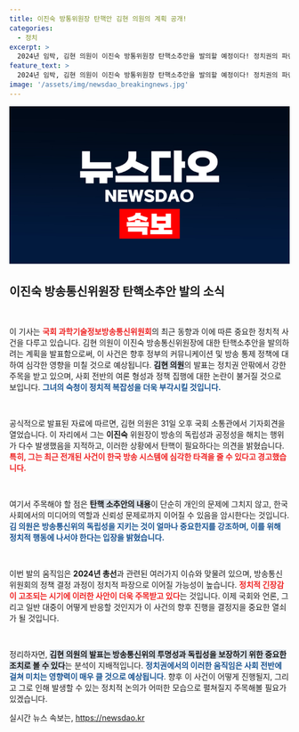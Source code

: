 ```yaml
---
title: 이진숙 방통위원장 탄핵안 김현 의원의 계획 공개!
categories:
  - 정치
excerpt: >
  2024년 임박, 김현 의원이 이진숙 방통위원장 탄핵소추안을 발의할 예정이다! 정치권의 파란이 예상되는 이 소식의 이면은?
feature_text: >
  2024년 임박, 김현 의원이 이진숙 방통위원장 탄핵소추안을 발의할 예정이다! 정치권의 파란이 예상되는 이 소식의 이면은?
image: '/assets/img/newsdao_breakingnews.jpg'
---
```


<p><img src="/assets/img/newsdao_breakingnews.jpg" alt="bookingtag 속보" /></p>

<h2 data-ke-size="size26">이진숙 방송통신위원장 탄핵소추안 발의 소식</h2>

<p data-ke-size="size16">&nbsp;</p>

<p>이 기사는 <b><span style="color: #ee2323;">국회 과학기술정보방송통신위원회</span></b>의 최근 동향과 이에 따른 중요한 정치적 사건을 다루고 있습니다. 김현 의원이 이진숙 방송통신위원장에 대한 탄핵소추안을 발의하려는 계획을 발표함으로써, 이 사건은 향후 정부의 커뮤니케이션 및 방송 통제 정책에 대하여 심각한 영향을 미칠 것으로 예상됩니다. <b><span style="background-color: #21538527;">김현 의원</span></b>의 발표는 정치권 안팎에서 강한 주목을 받고 있으며, 사회 전반의 여론 형성과 정책 집행에 대한 논란이 불거질 것으로 보입니다. <b><span style="color: #1a5490;">그녀의 숙청이 정치적 복잡성을 더욱 부각시킬 것입니다.</span></b> </p>

<p data-ke-size="size16">&nbsp;</p>

<p>공식적으로 발표된 자료에 따르면, 김현 의원은 31일 오후 국회 소통관에서 기자회견을 열었습니다. 이 자리에서 그는 <b>이진숙</b> 위원장이 방송의 독립성과 공정성을 해치는 행위가 다수 발생했음을 지적하고, 이러한 상황에서 탄핵이 필요하다는 의견을 밝혔습니다. <b><span style="color: #ee2323;">특히, 그는 최근 전개된 사건이 한국 방송 시스템에 심각한 타격을 줄 수 있다고 경고했습니다.</span></b></p>

<p data-ke-size="size16">&nbsp;</p>

<p>여기서 주목해야 할 점은 <b><span style="background-color: #21538527;">탄핵 소추안의 내용</span></b>이 단순히 개인의 문제에 그치지 않고, 한국 사회에서의 미디어의 역할과 신뢰성 문제로까지 이어질 수 있음을 암시한다는 것입니다. <b><span style="color: #1a5490;">김 의원은 방송통신위의 독립성을 지키는 것이 얼마나 중요한지를 강조하며, 이를 위해 정치적 행동에 나서야 한다는 입장을 밝혔습니다.</span></b> </p>

<p data-ke-size="size16">&nbsp;</p>

<p>이번 발의 움직임은 <b>2024년 총선</b>과 관련된 여러가지 이슈와 맞물려 있으며, 방송통신위원회의 정책 결정 과정이 정치적 파장으로 이어질 가능성이 높습니다. <b><span style="color: #ee2323;">정치적 긴장감이 고조되는 시기에 이러한 사안이 더욱 주목받고 있다</span></b>는 것입니다. 이제 국회와 언론, 그리고 일반 대중이 어떻게 반응할 것인지가 이 사건의 향후 진행을 결정지을 중요한 열쇠가 될 것입니다.</p>

<p data-ke-size="size16">&nbsp;</p>

<p>정리하자면, <b><span style="background-color: #21538527;">김현 의원의 발표는 방송통신위의 투명성과 독립성을 보장하기 위한 중요한 조치로 볼 수 있다</span></b>는 분석이 지배적입니다. <b><span style="color: #1a5490;">정치권에서의 이러한 움직임은 사회 전반에 걸쳐 미치는 영향력이 매우 클 것으로 예상됩니다</span></b>. 향후 이 사건이 어떻게 진행될지, 그리고 그로 인해 발생할 수 있는 정치적 논의가 어떠한 모습으로 펼쳐질지 주목해볼 필요가 있겠습니다.</p>
실시간 뉴스 속보는, <a href="https://newsdao.kr" rel="dofollow">https://newsdao.kr</a>


